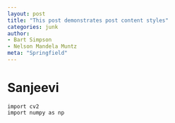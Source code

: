```yaml
---
layout: post
title: "This post demonstrates post content styles"
categories: junk
author:
- Bart Simpson
- Nelson Mandela Muntz
meta: "Springfield"
---
```

# Sanjeevi
```
import cv2
import numpy as np

```
